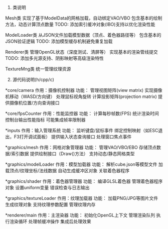 1. 类说明

Mesh类
    实现了基于ModelData的网格加载，自动绑定VAO/VBO
    包含基本的绘制方法，动态计算顶点数量
    TODO: 添加索引缓冲对象(IBO)支持以优化渲染性能

ModelLoader类
    从JSON文件加载模型数据（顶点、着色器路径等）
    包含基本的JSON验证逻辑
    TODO: 添加模型缓存机制避免重复加载

Renderer类
    管理OpenGL状态（深度测试、清屏等）
    实现基本的渲染管线提交
    TODO: 添加多光源支持、阴影映射等高级渲染特性

TextureMng类
    统一管理纹理资源


2. 源代码说明(h/cpp/c)

*core/camera
    作用：摄像机控制器
    功能：
    管理视图矩阵(view matrix)
    实现摄像机移动（WASD/方向键）
    处理鼠标视角旋转
    计算投影矩阵(projection matrix)
    提供摄像机位置/方向查询接口


*core/fpsCounter
    作用：性能监控器
    功能：
    计算每秒帧数(FPS)
    统计渲染时间
    控制台输出性能指标
    可能集成帧率限制器


*inputs
    作用：输入管理系统
    功能：
    监听键盘/鼠标事件
    绑定控制映射（如ESC退出，F3打开调试面板）
    提供输入状态查询接口
    处理窗口焦点事件


*graphics/mesh
    作用：网格对象管理器
    功能：
    管理VAO/VBO/EBO
    存储顶点数据/索引数据
    提供绘制接口（Draw()方法）
    支持动态/静态网格类型


*graphics/modelLoader
    作用：模型加载器
    功能：
    解析cube.json等模型文件
    加载顶点/纹理坐标/法线数据
    自动生成缓冲区对象
    关联着色器程序


*graphics/shader
    作用：着色器管理器
    功能：
    编译GLSL着色器
    管理着色器程序对象
    设置uniform变量
    错误检查与日志输出


*graphics/textureLoader
    作用：纹理加载器
    功能：
    加载PNG/JPG等图片文件
    生成纹理对象
    支持纹理参数配置
    管理纹理内存


*renderer/main
    作用：主渲染器
    功能：
    初始化OpenGL上下文
    管理渲染队列
    执行渲染循环
    处理帧缓冲操作
    集成后处理效果
